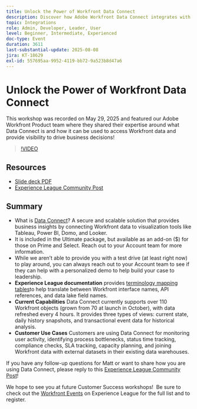```yaml
---
title: Unlock the Power of Workfront Data Connect
description: Discover how Adobe Workfront Data Connect integrates with BI tools to unlock insights, track performance, and drive smarter business decisions.
topic: Integrations
role: Admin, Developer, Leader, User
level: Beginner, Intermediate, Experienced
doc-type: Event
duration: 3611
last-substantial-update: 2025-08-08
jira: KT-18629
exl-id: 557695aa-9952-4119-bb72-9a523b8d47a6
---
```

# Unlock the Power of Workfront Data Connect

This workshop was recorded on May 29, 2025 and featured our Adobe Workfront Product team where they shared their expertise around what Data Connect is and how it can be used to access Workfront data and provide visibility to drive business decisions!

>[!VIDEO](https://video.tv.adobe.com/v/3469965/?learn=on&enablevpops)

## Resources

* [Slide deck PDF](https://workfront-experience.s3.us-west-2.amazonaws.com/Training/Guides/Customer+Success+at+Scale/Slide+Deck+-+Adobe+Workfront+Data+Connect+052925.pdf)
* [Experience League Community Post](https://experienceleaguecommunities.adobe.com/t5/workfront-discussions/event-follow-up-unlock-the-power-of-workfront-data-connect/td-p/756725)

## Summary

* What is [Data Connect](https://experienceleague.adobe.com/en/docs/workfront/using/reporting/data-lake/data-lake-overview)? A secure and scalable solution that provides business insights by connecting Workfront data to visualization tools like Tableau, Power BI, Domo, and Looker.
* It is included in the Ultimate package, but available as an add-on ($) for those on Prime and Select. Reach out to your Account team for more information.
* While we aren’t able to provide you with a test drive (at least right now) to play around, you can always reach out to your Account team to see if they can help with a personalized demo to help build your case to leadership.
* **Experience League documentation** provides [terminology mapping tables](https://experienceleague.adobe.com/en/docs/workfront/using/reporting/data-lake/data-dictionary)to help translate between Workfront interface names, API references, and data lake field names.
* **Current Capabilities** Data Connect currently supports over 110 Workfront objects (grown from 70 at launch in October), with data refreshed every 4 hours. It provides three types of views: current state, daily history snapshots, and transactional event data for historical analysis.
* **Customer Use Cases** Customers are using Data Connect for monitoring user activity, identifying process bottlenecks, status time tracking, compliance checks, SLA tracking, capacity planning, and joining Workfront data with external datasets in their existing data warehouses. 

If you have any follow-up questions for Matt or want to share how you are using Data Connect, please reply to this [Experience League Community Post](https://experienceleaguecommunities.adobe.com/t5/workfront-discussions/event-follow-up-unlock-the-power-of-workfront-data-connect/td-p/756725)!


We hope to see you at future Customer Success workshops!  Be sure to check out the [Workfront Events](https://experienceleague.adobe.com/events/?filters=Workfront) on Experience League for the full list and to register.
